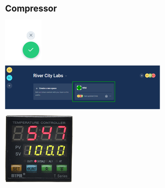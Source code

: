 # Compressor



![Franken-pressor](../.gitbook/assets/image%20%2847%29.png)



![Water seperator](../.gitbook/assets/image%20%2831%29.png)

![Metal Shop Air Station](../.gitbook/assets/image%20%287%29.png)



